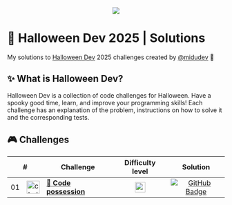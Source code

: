 <div align="center">
  <a href="https://halloween.dev/en">
    <img src="https://github.com/user-attachments/assets/eb979bac-ed1e-44db-8b32-e25b45a59ad7" />
  </a>
</div>

# 🎃 Halloween Dev 2025 | Solutions

My solutions to [Halloween Dev](https://halloween.dev/) 2025 challenges created by [@midudev](https://github.com/midudev/) 👾

## ✨ What is Halloween Dev?

Halloween Dev is a collection of code challenges for Halloween. Have a spooky good time, learn, and improve your programming skills! Each challenge has an explanation of the problem, instructions on how to solve it and the corresponding tests.

## 🎮 Challenges

<table>
  <thead>
    <tr>
      <th align="center" colspan="2">#</th>
      <th align="center">Challenge</th>
      <th align="center">Difficulty level</th>
      <th align="center">Solution</th>
    </td>
  </thead>
  <tbody>
    <tr>
      <td align="center">01</td>
      <td align="center">
        <img src="https://github.com/user-attachments/assets/308faf21-0df8-4e80-ac41-662230929462" alt="challenge #01" width="30" height="30" />
      </td>
      <td>
        <a href="/src/challenge-01/README.md"><strong>👹 Code possession</strong></a>
      </td>
      <td align="center">
        <img src="https://github.com/user-attachments/assets/9007c86f-e4e9-4deb-8ad1-4ba0531da86a" alt="easy" height=24 />
      </td>
      <td align="center">
        <a href="/src/challenge-01/index.ts">
          <img src="https://img.shields.io/badge/Code-181717?logo=github&logoColor=fff&style=flat-square" alt="GitHub Badge" />
        </a>
      </td>
    </tr>
  </tbody>
</table>
